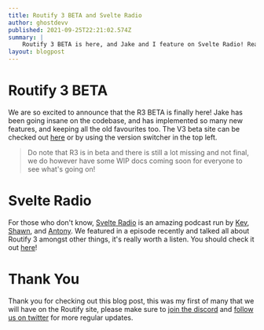 ```yaml
---
title: Routify 3 BETA and Svelte Radio
author: ghostdevv
published: 2021-09-25T22:21:02.574Z
summary: |
    Routify 3 BETA is here, and Jake and I feature on Svelte Radio! Read the blog post to hear about the awesome work with R3, and to find out more about our Svelte Radio talk
layout: blogpost
---
```


# Routify 3 BETA

We are so excited to announce that the R3 BETA is finally here! Jake has been going insane on the codebase, and has implemented so many new features, and keeping all the old favourites too. The V3 beta site can be checked out [here](https://v3.routify.dev/) or by using the version switcher in the top left.

> Do note that R3 is in beta and there is still a lot missing and not final, we do however have some WIP docs coming soon for everyone to see what's going on!

# Svelte Radio

For those who don't know, [Svelte Radio](https://www.svelteradio.com/) is an amazing podcast run by [Kev](https://github.com/kevmodrome), [Shawn](https://github.com/sw-yx), and [Antony](https://github.com/antony). We featured in a episode recently and talked all about Routify 3 amongst other things, it's really worth a listen. You should check it out [here](https://share.transistor.fm/s/10aa305c)!

# Thank You

Thank you for checking out this blog post, this was my first of many that we will have on the Routify site, please make sure to [join the discord](https://discord.gg/ntKJD5B) and [follow us on twitter](https://twitter.com/routifyjs) for more regular updates.